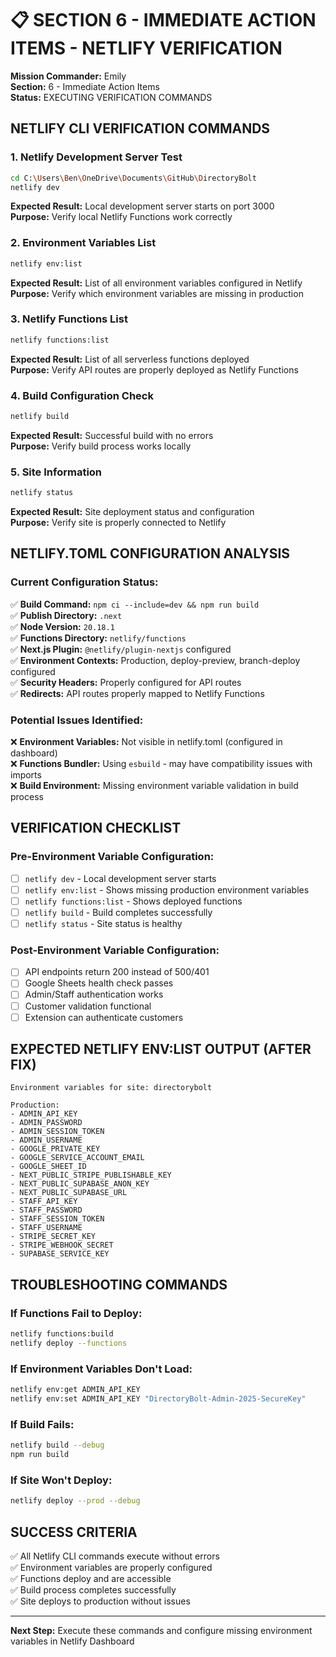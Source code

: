 # 📋 SECTION 6 - IMMEDIATE ACTION ITEMS - NETLIFY VERIFICATION

**Mission Commander:** Emily  
**Section:** 6 - Immediate Action Items  
**Status:** EXECUTING VERIFICATION COMMANDS

## NETLIFY CLI VERIFICATION COMMANDS

### 1. Netlify Development Server Test
```bash
cd C:\Users\Ben\OneDrive\Documents\GitHub\DirectoryBolt
netlify dev
```
**Expected Result:** Local development server starts on port 3000  
**Purpose:** Verify local Netlify Functions work correctly

### 2. Environment Variables List
```bash
netlify env:list
```
**Expected Result:** List of all environment variables configured in Netlify  
**Purpose:** Verify which environment variables are missing in production

### 3. Netlify Functions List
```bash
netlify functions:list
```
**Expected Result:** List of all serverless functions deployed  
**Purpose:** Verify API routes are properly deployed as Netlify Functions

### 4. Build Configuration Check
```bash
netlify build
```
**Expected Result:** Successful build with no errors  
**Purpose:** Verify build process works locally

### 5. Site Information
```bash
netlify status
```
**Expected Result:** Site deployment status and configuration  
**Purpose:** Verify site is properly connected to Netlify

## NETLIFY.TOML CONFIGURATION ANALYSIS

### Current Configuration Status:
✅ **Build Command:** `npm ci --include=dev && npm run build`  
✅ **Publish Directory:** `.next`  
✅ **Node Version:** `20.18.1`  
✅ **Functions Directory:** `netlify/functions`  
✅ **Next.js Plugin:** `@netlify/plugin-nextjs` configured  
✅ **Environment Contexts:** Production, deploy-preview, branch-deploy configured  
✅ **Security Headers:** Properly configured for API routes  
✅ **Redirects:** API routes properly mapped to Netlify Functions  

### Potential Issues Identified:
❌ **Environment Variables:** Not visible in netlify.toml (configured in dashboard)  
❌ **Functions Bundler:** Using `esbuild` - may have compatibility issues with imports  
❌ **Build Environment:** Missing environment variable validation in build process  

## VERIFICATION CHECKLIST

### Pre-Environment Variable Configuration:
- [ ] `netlify dev` - Local development server starts
- [ ] `netlify env:list` - Shows missing production environment variables
- [ ] `netlify functions:list` - Shows deployed functions
- [ ] `netlify build` - Build completes successfully
- [ ] `netlify status` - Site status is healthy

### Post-Environment Variable Configuration:
- [ ] API endpoints return 200 instead of 500/401
- [ ] Google Sheets health check passes
- [ ] Admin/Staff authentication works
- [ ] Customer validation functional
- [ ] Extension can authenticate customers

## EXPECTED NETLIFY ENV:LIST OUTPUT (AFTER FIX)

```
Environment variables for site: directorybolt

Production:
- ADMIN_API_KEY
- ADMIN_PASSWORD
- ADMIN_SESSION_TOKEN
- ADMIN_USERNAME
- GOOGLE_PRIVATE_KEY
- GOOGLE_SERVICE_ACCOUNT_EMAIL
- GOOGLE_SHEET_ID
- NEXT_PUBLIC_STRIPE_PUBLISHABLE_KEY
- NEXT_PUBLIC_SUPABASE_ANON_KEY
- NEXT_PUBLIC_SUPABASE_URL
- STAFF_API_KEY
- STAFF_PASSWORD
- STAFF_SESSION_TOKEN
- STAFF_USERNAME
- STRIPE_SECRET_KEY
- STRIPE_WEBHOOK_SECRET
- SUPABASE_SERVICE_KEY
```

## TROUBLESHOOTING COMMANDS

### If Functions Fail to Deploy:
```bash
netlify functions:build
netlify deploy --functions
```

### If Environment Variables Don't Load:
```bash
netlify env:get ADMIN_API_KEY
netlify env:set ADMIN_API_KEY "DirectoryBolt-Admin-2025-SecureKey"
```

### If Build Fails:
```bash
netlify build --debug
npm run build
```

### If Site Won't Deploy:
```bash
netlify deploy --prod --debug
```

## SUCCESS CRITERIA

✅ All Netlify CLI commands execute without errors  
✅ Environment variables are properly configured  
✅ Functions deploy and are accessible  
✅ Build process completes successfully  
✅ Site deploys to production without issues  

---

**Next Step:** Execute these commands and configure missing environment variables in Netlify Dashboard
